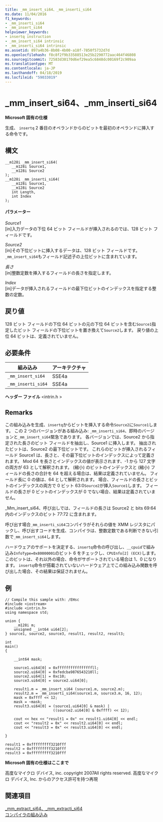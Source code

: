 ```yaml
---
title: _mm_insert_si64、_mm_inserti_si64
ms.date: 11/04/2016
f1_keywords:
- _mm_inserti_si64
- _mm_insert_si64
helpviewer_keywords:
- insertq instruction
- _mm_insert_si64 intrinsic
- _mm_inserti_si64 intrinsic
ms.assetid: 897a4b36-8b08-4b00-a18f-7850f5732d7d
ms.openlocfilehash: f8c8f2f9b33588513e25b2290772aac464f46808
ms.sourcegitcommit: 72583d30170d6ef29ea5c6848dc00169f2c909aa
ms.translationtype: MT
ms.contentlocale: ja-JP
ms.lasthandoff: 04/18/2019
ms.locfileid: "59033019"
---
```

# <a name="mminsertsi64-mminsertisi64"></a>_mm_insert_si64、_mm_inserti_si64

**Microsoft 固有の仕様**

生成、 `insertq` 2 番目のオペランドからのビットを最初のオペランドに挿入する命令です。

## <a name="syntax"></a>構文

```
__m128i _mm_insert_si64(
   __m128i Source1,
   __m128i Source2
);
__m128i _mm_inserti_si64(
   __m128i Source1,
   __m128i Source2
   int Length,
   int Index
);
```

#### <a name="parameters"></a>パラメーター

*Source1*<br/>
[in]入力データの下位 64 ビット フィールドが挿入されるのでは、128 ビット フィールドです。

*Source2*<br/>
[in]その下位ビットに挿入するデータは、128 ビット フィールドです。  `_mm_insert_si64`もフィールド記述子の上位ビットに含まれています。

*長さ*<br/>
[in]整数定数を挿入するフィールドの長さを指定します。

*Index*<br/>
[in]データが挿入されるフィールドの最下位ビットのインデックスを指定する整数の定数。

## <a name="return-value"></a>戻り値

128 ビット フィールドの下位 64 ビットの元の下位 64 ビットを含む`Source1`指定したビット フィールドの下位ビットを置き換えて`Source2`します。 戻り値の上位 64 ビットは、定義されていません。

## <a name="requirements"></a>必要条件

|組み込み|アーキテクチャ|
|---------------|------------------|
|`_mm_insert_si64`|SSE4a|
|`_mm_inserti_si64`|SSE4a|

**ヘッダー ファイル** \<intrin.h >

## <a name="remarks"></a>Remarks

この組み込みを生成、`insertq`からビットを挿入する命令`Source2`に`Source1`します。 この 2 つのバージョンがある組み込み: `_mm_inserti_si64`、即時のバージョンと`_mm_insert_si64`緊急であります。  各バージョンでは、Source2 から指定された長さのビット フィールドを抽出し、Source1 に挿入します。  抽出されたビットは、Source2 の最下位ビットです。  これらのビットが挿入されるフィールド Source1 は、長さと、その最下位ビットのインデックスによって定義されます。  Mod 64 を長さとインデックスの値が表示されます、-1 から 127 文字の両方が 63 として解釈されます。 (縮小) のビットのインデックスと (縮小) フィールドの長さの合計を 64 を超える場合は、結果は定義されていません。 フィールド長に 0 の値は、64 として解釈されます。  場合、フィールドの長さとビットのインデックスの両方で 0 ビット 63:0`Source2`が挿入`Source1`します。  フィールドの長さが 0 ビットのインデックスが 0 でない場合、結果は定義されていません。

_Mm_insert_si64、呼び出しでは、フィールドの長さは Source2 と bits 69:64 内のインデックスのビット 77:72 に含まれます。

呼び出す場合`_mm_inserti_si64`コンパイラがそれらの値を XMM レジスタにパックし、呼び出すコードを生成、コンパイラは、整数定数である判断できない引数で`_mm_insert_si64`します。

ハードウェアのサポートを決定する、`insertq`命令の呼び出し、`__cpuid`で組み込み`InfoType=0x80000001`のビット 6 をチェックし、`CPUInfo[2] (ECX)`します。 このビットは、それ以外の場合、命令がサポートされている場合は 1、0 になります。 `insertq`命令が搭載されていないハードウェア上でこの組み込み関数を呼び出した場合、その結果は保証されません。

## <a name="example"></a>例

```
// Compile this sample with: /EHsc
#include <iostream>
#include <intrin.h>
using namespace std;

union {
    __m128i m;
    unsigned __int64 ui64[2];
} source1, source2, source3, result1, result2, result3;

int
main()
{

    __int64 mask;

    source1.ui64[0] = 0xffffffffffffffffll;
    source2.ui64[0] = 0xfedcba9876543210ll;
    source2.ui64[1] = 0xc10;
    source3.ui64[0] = source2.ui64[0];

    result1.m = _mm_insert_si64 (source1.m, source2.m);
    result2.m = _mm_inserti_si64(source1.m, source3.m, 16, 12);
    mask = 0xffff << 12;
    mask = ~mask;
    result3.ui64[0] = (source1.ui64[0] & mask) |
                      ((source2.ui64[0] & 0xffff) << 12);

    cout << hex << "result1 = 0x" << result1.ui64[0] << endl;
    cout << "result2 = 0x" << result2.ui64[0] << endl;
    cout << "result3 = 0x" << result3.ui64[0] << endl;

}
```

```Output
result1 = 0xfffffffff3210fff
result2 = 0xfffffffff3210fff
result3 = 0xfffffffff3210fff
```

**Microsoft 固有の仕様はここまで**

高度なマイクロ デバイス, inc. copyright 2007All rights reserved. 高度なマイクロ デバイス, Inc. からのアクセス許可を持つ再現

## <a name="see-also"></a>関連項目

[_mm_extract_si64、_mm_extracti_si64](../intrinsics/mm-extract-si64-mm-extracti-si64.md)<br/>
[コンパイラの組み込み](../intrinsics/compiler-intrinsics.md)
